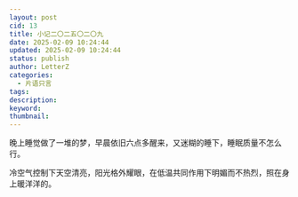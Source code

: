 ```yaml
---
layout: post
cid: 13
title: 小记二〇二五〇二〇九
date: 2025-02-09 10:24:44
updated: 2025-02-09 10:24:44
status: publish
author: LetterZ
categories: 
  - 片语只言
tags: 
description: 
keyword: 
thumbnail: 
---
```



晚上睡觉做了一堆的梦，早晨依旧六点多醒来，又迷糊的睡下，睡眠质量不怎么行。

冷空气控制下天空清亮，阳光格外耀眼，在低温共同作用下明媚而不热烈，照在身上暖洋洋的。